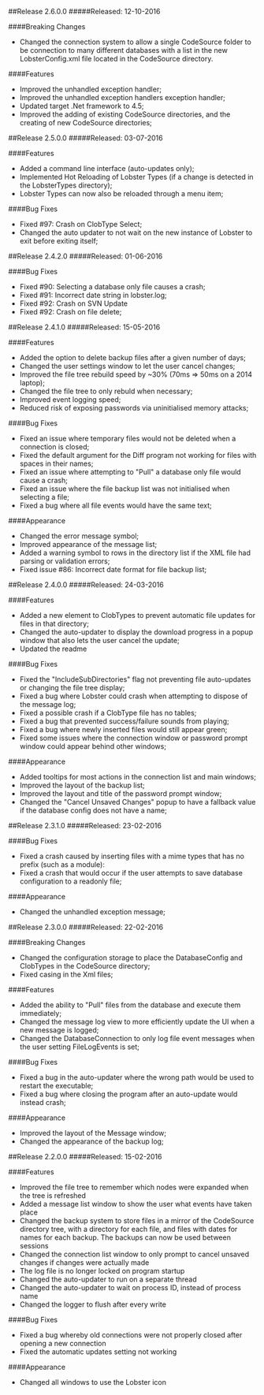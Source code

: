 ##Release 2.6.0.0
#####Released: 12-10-2016

####Breaking Changes
 - Changed the connection system to allow a single CodeSource folder to be connection to many different databases with a list in the new LobsterConfig.xml file located in the CodeSource directory.

####Features
 - Improved the unhandled exception handler;
 - Improved the unhandled exception handlers exception handler;
 - Updated target .Net framework to 4.5;
 - Improved the adding of existing CodeSource directories, and the creating of new CodeSource directories;
 
##Release 2.5.0.0
#####Released: 03-07-2016

####Features
 - Added a command line interface (auto-updates only);
 - Implemented Hot Reloading of Lobster Types (if a change is detected in the LobsterTypes directory);
  - Lobster Types can now also be reloaded through a menu item;
 
####Bug Fixes
 - Fixed #97: Crash on ClobType Select;
 - Changed the auto updater to not wait on the new instance of Lobster to exit before exiting itself;
 
##Release 2.4.2.0
#####Released: 01-06-2016

####Bug Fixes
 - Fixed #90: Selecting a database only file causes a crash;
 - Fixed #91: Incorrect date string in lobster.log;
 - Fixed #92: Crash on SVN Update
 - Fixed #92: Crash on file delete;
 
##Release 2.4.1.0
#####Released: 15-05-2016

####Features
 - Added the option to delete backup files after a given number of days;
 - Changed the user settings window to let the user cancel changes;
 - Improved the file tree rebuild speed by ~30% (70ms => 50ms on a 2014 laptop);
 - Changed the file tree to only rebuld when necessary;
 - Improved event logging speed;
 - Reduced risk of exposing passwords via uninitialised memory attacks;
 
####Bug Fixes
 - Fixed an issue where temporary files would not be deleted when a connection is closed;
 - Fixed the default argument for the Diff program not working for files with spaces in their names;
 - Fixed an issue where attempting to "Pull" a database only file would cause a crash;
 - Fixed an issue where the file backup list was not initialised when selecting a file;
 - Fixed a bug where all file events would have the same text;
 
####Appearance
 - Changed the error message symbol;
 - Improved appearance of the message list;
 - Added a warning symbol to rows in the directory list if the XML file had parsing or validation errors;
 - Fixed issue #86: Incorrect date format for file backup list;

##Release 2.4.0.0
#####Released: 24-03-2016

####Features
 - Added a new element to ClobTypes to prevent automatic file updates for files in that directory;
 - Changed the auto-updater to display the download progress in a popup window that also lets the user cancel the update;
 - Updated the readme
 
####Bug Fixes
 - Fixed the "IncludeSubDirectories" flag not preventing file auto-updates or changing the file tree display;
 - Fixed a bug where Lobster could crash when attempting to dispose of the message log;
 - Fixed a possible crash if a ClobType file has no tables;
 - Fixed a bug that prevented success/failure sounds from playing;
 - Fixed a bug where newly inserted files would still appear green;
 - Fixed some issues where the connection window or password prompt window could appear behind other windows;
 
####Appearance
 - Added tooltips for most actions in the connection list and main windows;
 - Improved the layout of the backup list;
 - Improved the layout and title of the password prompt window;
 - Changed the "Cancel Unsaved Changes" popup to have a fallback value if the database config does not have a name;

##Release 2.3.1.0
#####Released: 23-02-2016

####Bug Fixes
 - Fixed a crash caused by inserting files with a mime types that has no prefix (such as a module):
 - Fixed a crash that would occur if the user attempts to save database configuration to a readonly file;
 
####Appearance
 - Changed the unhandled exception message;
 
##Release 2.3.0.0
#####Released: 22-02-2016

####Breaking Changes
 - Changed the configuration storage to place the DatabaseConfig and ClobTypes in the CodeSource directory;
 - Fixed casing in the Xml files;
 
####Features
 - Added the ability to "Pull" files from the database and execute them immediately;
 - Changed the message log view to more efficiently update the UI when a new message is logged;
 - Changed the DatabaseConnection to only log file event messages when the user setting FileLogEvents is set;
 
####Bug Fixes
 - Fixed a bug in the auto-updater where the wrong path would be used to restart the executable;
 - Fixed a bug where closing the program after an auto-update would instead crash;
 
####Appearance
 - Improved the layout of the Message window;
 - Changed the appearance of the backup log;

##Release 2.2.0.0
#####Released: 15-02-2016

####Features
 - Improved the file tree to remember which nodes were expanded when the tree is refreshed
 - Added a message list window to show the user what events have taken place
 - Changed the backup system to store files in a mirror of the CodeSource directory tree, with a directory for each file, and files with dates for names for each backup. The backups can now be used between sessions
 - Changed the connection list window to only prompt to cancel unsaved changes if changes were actually made
 - The log file is no longer locked on program startup
 - Changed the auto-updater to run on a separate thread
 - Changed the auto-updater to wait on process ID, instead of process name
 - Changed the logger to flush after every write
 
####Bug Fixes
 - Fixed a bug whereby old connections were not properly closed after opening a new connection
 - Fixed the automatic updates setting not working
 
####Appearance
 - Changed all windows to use the Lobster icon